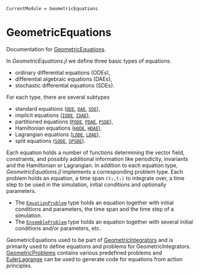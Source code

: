 ```@meta
CurrentModule = GeometricEquations
```

# GeometricEquations

Documentation for [GeometricEquations](https://github.com/JuliaGNI/GeometricEquations.jl).

In *GeometricEquations.jl* we define three basic types of equations:
* ordinary differential equations (ODEs),
* differential algebraic equations (DAEs),
* stochastic differential equations (SDEs).

For each type, there are several subtypes
* standard equations ([`ODE`](@ref), [`DAE`](@ref), [`SDE`](@ref)),
* implicit equations ([`IODE`](@ref), [`IDAE`](@ref)),
* partitioned equations ([`PODE`](@ref), [`PDAE`](@ref), [`PSDE`](@ref)),
* Hamiltonian equations ([`HODE`](@ref), [`HDAE`](@ref)),
* Lagrangian equations ([`LODE`](@ref), [`LDAE`](@ref)),
* split equations ([`SODE`](@ref), [`SPSDE`](@ref)).

Each equation holds a number of functions determining the vector field, constraints, and possibly additional information like periodicity, invariants and the Hamiltonian or Lagrangian.
In addition to each equation type, *GeometricEquations.jl* implements a corresponding problem type.
Each problem holds an equation, a time span `(t₀,t₁)` to integrate over, a time step to be used in the simulation, initial conditions and optionally parameters.

* The [`EquationProblem`](@ref) type holds an equation together with initial conditions and parameters, the time span and the time step of a simulation.
* The [`EnsembleProblem`](@ref) type holds an equation together with several initial conditions and/or parameters, etc.

GeometricEquations used to be part of [GeometricIntegrators](https://github.com/JuliaGNI/GeometricIntegrators.jl) and is primarily used to define equations and problems for GeometricIntegrators.
[GeometricProblems](https://github.com/JuliaGNI/GeometricProblems.jl) contains various predefined problems and [EulerLagrange](https://github.com/JuliaGNI/EulerLagrange.jl) can be used to generate code for equations from action principles.
